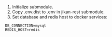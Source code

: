 1. Initialize submodule.
1. Copy .env.dist to .env in jikan-rest submodule.
1. Set database and redis host to docker services:
```
DB_CONNECTION=mysql
REDIS_HOST=redis
```
